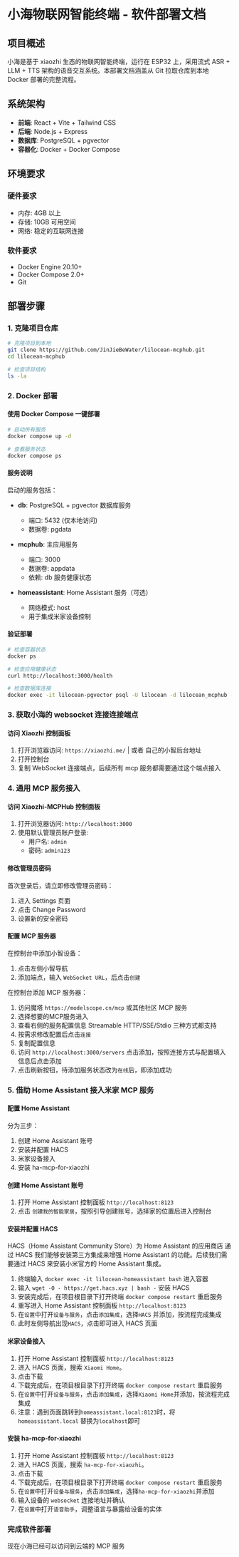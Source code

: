 # 小海物联网智能终端 - 软件部署文档

## 项目概述

小海是基于 xiaozhi 生态的物联网智能终端，运行在 ESP32 上，采用流式 ASR + LLM + TTS 架构的语音交互系统。本部署文档涵盖从 Git 拉取仓库到本地 Docker 部署的完整流程。

## 系统架构

- **前端**: React + Vite + Tailwind CSS
- **后端**: Node.js + Express
- **数据库**: PostgreSQL + pgvector
- **容器化**: Docker + Docker Compose

## 环境要求

### 硬件要求
- 内存: 4GB 以上
- 存储: 10GB 可用空间
- 网络: 稳定的互联网连接

### 软件要求
- Docker Engine 20.10+
- Docker Compose 2.0+
- Git

## 部署步骤

### 1. 克隆项目仓库

```bash
# 克隆项目到本地
git clone https://github.com/JinJieBeWater/lilocean-mcphub.git
cd lilocean-mcphub

# 检查项目结构
ls -la
```

### 2. Docker 部署

#### 使用 Docker Compose 一键部署

```bash
# 启动所有服务
docker compose up -d

# 查看服务状态
docker compose ps
```

#### 服务说明

启动的服务包括：

- **db**: PostgreSQL + pgvector 数据库服务
  - 端口: 5432 (仅本地访问)
  - 数据卷: pgdata

- **mcphub**: 主应用服务
  - 端口: 3000
  - 数据卷: appdata
  - 依赖: db 服务健康状态

- **homeassistant**: Home Assistant 服务（可选）
  - 网络模式: host
  - 用于集成米家设备控制

#### 验证部署

```bash
# 检查容器状态
docker ps

# 检查应用健康状态
curl http://localhost:3000/health

# 检查数据库连接
docker exec -it lilocean-pgvector psql -U lilocean -d lilocean_mcphub -c "SELECT version();"
```

### 3. 获取小海的 websocket 连接连接端点

#### 访问 Xiaozhi 控制面板

1. 打开浏览器访问: `https://xiaozhi.me/` | 或者 自己的小智后台地址
2. 打开控制台
3. 复制 WebSocket 连接端点，后续所有 mcp 服务都需要通过这个端点接入

### 4. 通用 MCP 服务接入

#### 访问 Xiaozhi-MCPHub 控制面板

1. 打开浏览器访问: `http://localhost:3000`
2. 使用默认管理员账户登录:
   - 用户名: `admin`
   - 密码: `admin123`

#### 修改管理员密码

首次登录后，请立即修改管理员密码：
1. 进入 Settings 页面
2. 点击 Change Password
3. 设置新的安全密码

#### 配置 MCP 服务器

在控制台中添加小智设备：

1. 点击左侧小智导航
2. 添加端点，输入 `WebSocket URL`，后点击`创建`

在控制台添加 MCP 服务器：

1. 访问魔塔 `https://modelscope.cn/mcp` 或其他社区 MCP 服务
2. 选择想要的MCP服务进入
3. 查看右侧的服务配置信息 Streamable HTTP/SSE/Stdio 三种方式都支持
4. 按需求修改配置后点击`连接`
5. 复制配置信息
6. 访问 `http://localhost:3000/servers` 点击添加，按照连接方式与配置填入信息后点击添加
7. 点击刷新按钮，待添加服务状态改为`在线`后，即添加成功

### 5. 借助 Home Assistant 接入米家 MCP 服务

#### 配置 Home Assistant

分为三步：
1. 创建 Home Assistant 账号
2. 安装并配置 HACS
3. 米家设备接入
4. 安装 ha-mcp-for-xiaozhi

#### 创建 Home Assistant 账号

1. 打开 Home Assistant 控制面板 `http://localhost:8123`
1. 点击 `创建我的智能家居`，按照引导创建账号，选择家的位置后进入控制台

#### 安装并配置 HACS

HACS（Home Assistant Community Store）为 Home Assistant 的应用商店
通过 HACS 我们能够安装第三方集成来增强 Home Assistant 的功能。后续我们需要通过 HACS 来安装小米官方的 Home Assistant 集成。

1. 终端输入 `docker exec -it lilocean-homeassistant bash` 进入容器
2. 输入 `wget -O - https://get.hacs.xyz | bash -` 安装 HACS
3. 安装完成后，在项目根目录下打开终端 `docker compose restart` 重启服务
4. 重写进入 Home Assistant 控制面板 `http://localhost:8123`
5. 在`设置`中打开`设备与服务`，点击`添加集成`，选择`HACS` 并添加，按流程完成集成
6. 此时左侧导航出现`HACS`，点击即可进入 HACS 页面

#### 米家设备接入

1. 打开 Home Assistant 控制面板 `http://localhost:8123`
2. 进入 HACS 页面，搜索 `Xiaomi Home`。
3. 点击下载
4. 下载完成后，在项目根目录下打开终端 `docker compose restart` 重启服务
5. 在`设置`中打开`设备与服务`，点击`添加集成`，选择`Xiaomi Home`并添加，按流程完成集成
6. 注意：遇到页面跳转到`homeassistant.local:8123`时，将 `homeassistant.local` 替换为`localhost`即可

#### 安装 ha-mcp-for-xiaozhi

1. 打开 Home Assistant 控制面板 `http://localhost:8123`
2. 进入 HACS 页面，搜索 `ha-mcp-for-xiaozhi`。
3. 点击下载
4. 下载完成后，在项目根目录下打开终端 `docker compose restart` 重启服务
5. 在`设置`中打开`设备与服务`，点击`添加集成`，选择`ha-mcp-for-xiaozhi`并添加
6. 输入设备的 `websocket` 连接地址并确认
7. 在`设置`中打开`语音助手`，调整语言与暴露给设备的实体

### 完成软件部署

现在小海已经可以访问到云端的 MCP 服务

